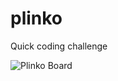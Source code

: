 # plinko
Quick coding challenge


![Plinko Board](https://github.com/elliemary/plinko/blob/master/Plinko_Board.png?raw=true)
